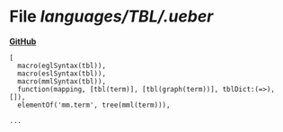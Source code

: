 # File _languages/TBL/.ueber_
**[GitHub](https://github.com/softlang/yas/blob/master/languages/TBL/.ueber)**
```
[
  macro(eglSyntax(tbl)),
  macro(eslSyntax(tbl)),
  macro(mmlSyntax(tbl)),
  function(mapping, [tbl(term)], [tbl(graph(term))], tblDict:(=>), []),
  elementOf('mm.term', tree(mml(term))),

...
```
